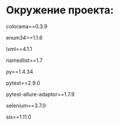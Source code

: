 # Окружение проекта:
colorama==0.3.9

enum34==1.1.6

lxml==4.1.1

namedlist==1.7

py==1.4.34

pytest==2.9.0

pytest-allure-adaptor==1.7.9

selenium==3.7.0

six==1.11.0
